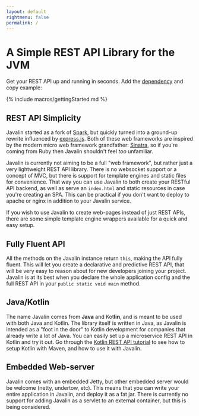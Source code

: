 ```yaml
---
layout: default
rightmenu: false
permalink: /
---
```


<h1 class="no-margin-top">A Simple REST API Library for the JVM</h1>

Get your REST API up and running in seconds.
Add the [dependency](/download) and copy example:

{% include macros/gettingStarted.md %}

## REST API Simplicity
Javalin started as a fork of [Spark](http://sparkjava.com), but quickly 
turned into a ground-up rewrite influenced by [express.js](https://expressjs.com/).
Both of these web frameworks are inspired by the modern micro web framework 
grandfather: [Sinatra](http://www.sinatrarb.com/), so if you're coming from Ruby then
Javalin shouldn't feel *too* unfamiliar.

Javalin is currently not aiming to be a full "web framework", 
but rather just a very lightweight REST API library.
There is no websocket support or a concept of MVC, but there is support
for template engines and static files for convenience. That way you can use Javalin to both create
your RESTful API backend, as well as serve an `index.html` and static resources
in case you're creating an SPA. This can be practical if you don't want to deploy
to apache or nginx in addition to your Javalin service.

If you wish to use Javalin to create web-pages instead of just REST APIs, 
there are some simple template engine wrappers available for a quick and easy setup.

## Fully Fluent API
All the methods on the Javalin instance return `this`, making the API fully fluent. 
This will let you create a declarative and predictive REST API, 
that will be very easy to reason about for new developers joining your project. Javalin
is at its best when you declare the whole application config and the full REST API
in your `public static void main` method.

## Java/Kotlin
The name Javalin comes from <b>Java</b> and Kot<b>lin</b>, and is meant 
to be used with both Java and Kotlin. The library itself is written in Java, as 
Javalin is intended as a "foot in the door" to Kotlin development for companies
that already write a lot of Java. You can easily set up a microservice REST API in 
Kotlin and try it out. 
Go through the [Kotlin REST API tutorial](/tutorials/simple-kotlin-example)
to see how to setup Kotlin with Maven, and how to use it with Javalin.

## Embedded Web-server
Javalin comes with an embedded Jetty, but other embedded server would 
be welcome (netty, undertow, etc). This means that you can write your entire 
application in Javalin, and deploy it as a fat jar. There is currently no support 
for adding Javalin as a servlet to an external container, but this is being considered.
